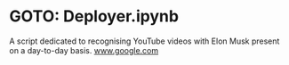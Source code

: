 # GOTO: Deployer.ipynb
A script dedicated to recognising YouTube videos with Elon Musk present on a day-to-day basis.
www.google.com
